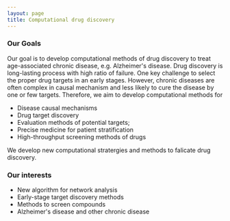 ```yaml
---
layout: page
title: Computational drug discovery
---
```


###  Our Goals

Our goal is to develop computational methods of drug discovery to treat age-associated chronic disease, e.g. Alzheimer's disease. 
Drug discovery is long-lasting process with high ratio of failure. One key challenge to select the proper drug targets in an early stages. However, chronic diseases are often complex in causal mechanism and less likely to cure the disease by one or few targets. Therefore, we aim to develop computational methods for
* Disease causal mechanisms
* Drug target discovery
* Evaluation methods of potential targets;
* Precise medicine for patient stratification
* High-throughput screening methods of drugs

We develop new computational stratergies and methods to falicate drug discovery. 

### Our interests
* New algorithm for network analysis
* Early-stage target discovery methods
* Methods to screen compounds
* Alzheimer's disease and other chronic disease
